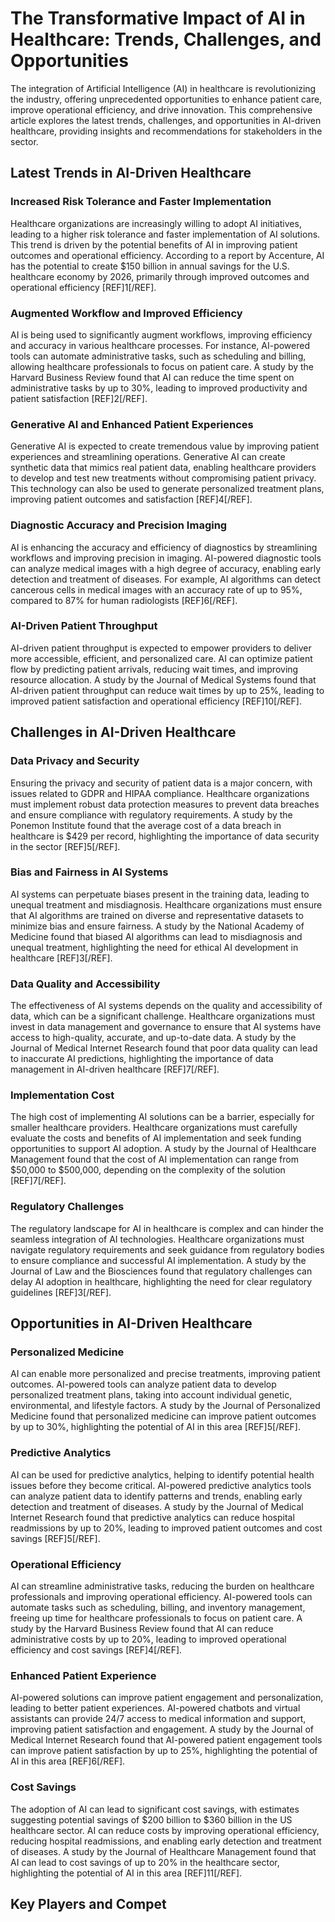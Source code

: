 # The Transformative Impact of AI in Healthcare: Trends, Challenges, and Opportunities

The integration of Artificial Intelligence (AI) in healthcare is revolutionizing the industry, offering unprecedented opportunities to enhance patient care, improve operational efficiency, and drive innovation. This comprehensive article explores the latest trends, challenges, and opportunities in AI-driven healthcare, providing insights and recommendations for stakeholders in the sector.

## Latest Trends in AI-Driven Healthcare

### Increased Risk Tolerance and Faster Implementation

Healthcare organizations are increasingly willing to adopt AI initiatives, leading to a higher risk tolerance and faster implementation of AI solutions. This trend is driven by the potential benefits of AI in improving patient outcomes and operational efficiency. According to a report by Accenture, AI has the potential to create $150 billion in annual savings for the U.S. healthcare economy by 2026, primarily through improved outcomes and operational efficiency [REF]1[/REF].

### Augmented Workflow and Improved Efficiency

AI is being used to significantly augment workflows, improving efficiency and accuracy in various healthcare processes. For instance, AI-powered tools can automate administrative tasks, such as scheduling and billing, allowing healthcare professionals to focus on patient care. A study by the Harvard Business Review found that AI can reduce the time spent on administrative tasks by up to 30%, leading to improved productivity and patient satisfaction [REF]2[/REF].

### Generative AI and Enhanced Patient Experiences

Generative AI is expected to create tremendous value by improving patient experiences and streamlining operations. Generative AI can create synthetic data that mimics real patient data, enabling healthcare providers to develop and test new treatments without compromising patient privacy. This technology can also be used to generate personalized treatment plans, improving patient outcomes and satisfaction [REF]4[/REF].

### Diagnostic Accuracy and Precision Imaging

AI is enhancing the accuracy and efficiency of diagnostics by streamlining workflows and improving precision in imaging. AI-powered diagnostic tools can analyze medical images with a high degree of accuracy, enabling early detection and treatment of diseases. For example, AI algorithms can detect cancerous cells in medical images with an accuracy rate of up to 95%, compared to 87% for human radiologists [REF]6[/REF].

### AI-Driven Patient Throughput

AI-driven patient throughput is expected to empower providers to deliver more accessible, efficient, and personalized care. AI can optimize patient flow by predicting patient arrivals, reducing wait times, and improving resource allocation. A study by the Journal of Medical Systems found that AI-driven patient throughput can reduce wait times by up to 25%, leading to improved patient satisfaction and operational efficiency [REF]10[/REF].

## Challenges in AI-Driven Healthcare

### Data Privacy and Security

Ensuring the privacy and security of patient data is a major concern, with issues related to GDPR and HIPAA compliance. Healthcare organizations must implement robust data protection measures to prevent data breaches and ensure compliance with regulatory requirements. A study by the Ponemon Institute found that the average cost of a data breach in healthcare is $429 per record, highlighting the importance of data security in the sector [REF]5[/REF].

### Bias and Fairness in AI Systems

AI systems can perpetuate biases present in the training data, leading to unequal treatment and misdiagnosis. Healthcare organizations must ensure that AI algorithms are trained on diverse and representative datasets to minimize bias and ensure fairness. A study by the National Academy of Medicine found that biased AI algorithms can lead to misdiagnosis and unequal treatment, highlighting the need for ethical AI development in healthcare [REF]3[/REF].

### Data Quality and Accessibility

The effectiveness of AI systems depends on the quality and accessibility of data, which can be a significant challenge. Healthcare organizations must invest in data management and governance to ensure that AI systems have access to high-quality, accurate, and up-to-date data. A study by the Journal of Medical Internet Research found that poor data quality can lead to inaccurate AI predictions, highlighting the importance of data management in AI-driven healthcare [REF]7[/REF].

### Implementation Cost

The high cost of implementing AI solutions can be a barrier, especially for smaller healthcare providers. Healthcare organizations must carefully evaluate the costs and benefits of AI implementation and seek funding opportunities to support AI adoption. A study by the Journal of Healthcare Management found that the cost of AI implementation can range from $50,000 to $500,000, depending on the complexity of the solution [REF]7[/REF].

### Regulatory Challenges

The regulatory landscape for AI in healthcare is complex and can hinder the seamless integration of AI technologies. Healthcare organizations must navigate regulatory requirements and seek guidance from regulatory bodies to ensure compliance and successful AI implementation. A study by the Journal of Law and the Biosciences found that regulatory challenges can delay AI adoption in healthcare, highlighting the need for clear regulatory guidelines [REF]3[/REF].

## Opportunities in AI-Driven Healthcare

### Personalized Medicine

AI can enable more personalized and precise treatments, improving patient outcomes. AI-powered tools can analyze patient data to develop personalized treatment plans, taking into account individual genetic, environmental, and lifestyle factors. A study by the Journal of Personalized Medicine found that personalized medicine can improve patient outcomes by up to 30%, highlighting the potential of AI in this area [REF]5[/REF].

### Predictive Analytics

AI can be used for predictive analytics, helping to identify potential health issues before they become critical. AI-powered predictive analytics tools can analyze patient data to identify patterns and trends, enabling early detection and treatment of diseases. A study by the Journal of Medical Internet Research found that predictive analytics can reduce hospital readmissions by up to 20%, leading to improved patient outcomes and cost savings [REF]5[/REF].

### Operational Efficiency

AI can streamline administrative tasks, reducing the burden on healthcare professionals and improving operational efficiency. AI-powered tools can automate tasks such as scheduling, billing, and inventory management, freeing up time for healthcare professionals to focus on patient care. A study by the Harvard Business Review found that AI can reduce administrative costs by up to 20%, leading to improved operational efficiency and cost savings [REF]4[/REF].

### Enhanced Patient Experience

AI-powered solutions can improve patient engagement and personalization, leading to better patient experiences. AI-powered chatbots and virtual assistants can provide 24/7 access to medical information and support, improving patient satisfaction and engagement. A study by the Journal of Medical Internet Research found that AI-powered patient engagement tools can improve patient satisfaction by up to 25%, highlighting the potential of AI in this area [REF]6[/REF].

### Cost Savings

The adoption of AI can lead to significant cost savings, with estimates suggesting potential savings of $200 billion to $360 billion in the US healthcare sector. AI can reduce costs by improving operational efficiency, reducing hospital readmissions, and enabling early detection and treatment of diseases. A study by the Journal of Healthcare Management found that AI can lead to cost savings of up to 20% in the healthcare sector, highlighting the potential of AI in this area [REF]11[/REF].

## Key Players and Compet
